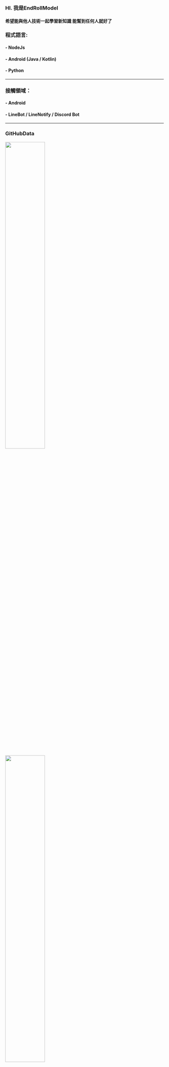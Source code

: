
### HI. 我是EndRollModel 

#### 希望能與他人技術一起學習新知識 能幫到任何人就好了

### 程式語言:

#### - NodeJs

#### - Android (Java / Kotlin)

#### - Python 

----

### 接觸領域：

#### - Android

#### - LineBot / LineNotify / Discord Bot

---- 

### GitHubData

<div>
    <img width="50%" src="https://github-readme-stats.vercel.app/api?username=EndRollModel&show_icons=true&theme=dracula">
    <br/>
    <img width="50%" src="https://github-readme-stats.vercel.app/api/top-langs/?username=EndRollModel&layout=compact&theme=dracula">
    <br/>
<!--     <img src="https://music-card.levinvic.store/?id=313u5rd4zov6fvufwzpngtgb3hvm"> -->
<!--     <br/> -->
</div>
![a](https://music-card.levinvic.store?id=313u5rd4zov6fvufwzpngtgb3hvm)
